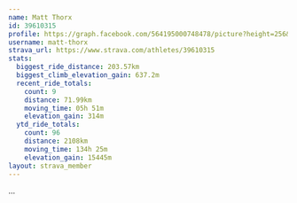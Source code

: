```yaml
---
name: Matt Thorx
id: 39610315
profile: https://graph.facebook.com/564195000748478/picture?height=256&width=256
username: matt-thorx
strava_url: https://www.strava.com/athletes/39610315
stats:
  biggest_ride_distance: 203.57km
  biggest_climb_elevation_gain: 637.2m
  recent_ride_totals:
    count: 9
    distance: 71.99km
    moving_time: 05h 51m
    elevation_gain: 314m
  ytd_ride_totals:
    count: 96
    distance: 2108km
    moving_time: 134h 25m
    elevation_gain: 15445m
layout: strava_member
--- 
```

...
